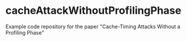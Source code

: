 # cacheAttackWithoutProfilingPhase
Example code repository for the paper "Cache-Timing Attacks Without a Profiling Phase"
